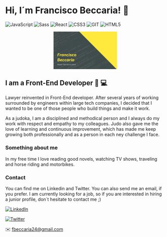 # Hi, I´m Francisco Beccaria! 👋
![JavaScript](https://img.shields.io/badge/-JavaScript-%23694640?logo=javascript&logoColor=white)
![Sass](https://img.shields.io/badge/-Sass-%23f89d71?logo=sass&logoColor=white)
![React](https://img.shields.io/badge/-React-%23353b35?logo=react&logoColor=white)
![CSS3](https://img.shields.io/badge/-CSS3-%23748074?logo=css3&logoColor=white)
![GIT](https://img.shields.io/badge/-Git-%23694640?logo=git&logoColor=white)
![HTML5](https://img.shields.io/badge/-HTML5-%23f89d71?logo=html5&logoColor=white)

<div style="text-align:center"><img src="./Background_github.jpg" alt="background" style="width:70%; margin-left:auto; margin-right:auto; display: block; width:200px"/></div>

## I am a Front-End Developer 👨 💻

Lawyer reinvented in Front-End developer. After several years of working surrounded by engineers within large tech companies, I decided that I wanted to be one of those people who build things and make it work.

As a judoka, I am a disciplined and methodical person and I always do my work with respect and empathy to my colleagues. Judo also gave me the love of learning and continuous improvement, which has made me keep growing both professionally and as a person in each ney challenge I face.

### Something about me

In my free time I love reading good novels, watching TV shows, traveling and horse riding and motorbikes.

### Contact

You can find me on Linkedin and Twitter. You can also send me an email, if you prefer. I am currently looking for a job, so if you are interested in hiring a junior profile, don´t hesitate to contact me ;)

<a href="https://www.linkedin.com/in/conchaasensiomr/" target="_blank"><img alt="LinkedIn" src="https://img.shields.io/badge/Linkedin-blue?logo=linkedin&logoColor=white"></a>

<a href="https://twitter.com/conchaasensiomr" target="_blank"><img alt="Twitter" src="https://img.shields.io/badge/Twitter-blue?logo=twitter&logoColor=white"></a>

<!-- <a href="mailto:conchaasensiomr@gmail.com" target="_blank"><img alt="Email" src="https://img.shields.io/badge/-Email-%23694680?logo=gmail&logoColor=white"></a> -->

✉️ fbeccaria24@gmail.com




<!--
**conchaasensiomr/conchaasensiomr** is a ✨ _special_ ✨ repository because its `README.md` (this file) appears on your GitHub profile.

Here are some ideas to get you started:

- 🔭 I’m currently working on ...
- 🌱 I’m currently learning ...
- 👯 I’m looking to collaborate on ...
- 🤔 I’m looking for help with ...
- 💬 Ask me about ...
- 📫 How to reach me: ...
- 😄 Pronouns: ...
- ⚡ Fun fact: ...
-->
